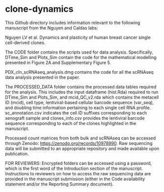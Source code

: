 # clone-dynamics

This Github directory includes information relevant to the following manuscript from the Nguyen and Caldas labs:

Nguyen LV et al. Dynamics and plasticity of human breast cancer single cell-derived clones.

The CODE folder contains the scripts used for data analysis. Specifically, DTime_Sim and Plots_Sim contain the code for the mathematical modelling presented in Figure 2A and Supplementary Figure 5. 

PDX_cln_scRNAseq_analysis.dmg contains the code for all the scRNAseq data analysis presented in the paper.

The PROCESSED_DATA folder contains the processed data tables required for the analysis. This includes the input dataframe (hist.Rda) required to run DTime_Sim and Plots_Sim, and mcid_QC_v2.rda which contains the metacell ID (mcid), cell type, lentiviral-based cellular barcode sequence (var_seq), and doubling time information pertaining to each single cell RNA profile. sc_annotation.csv indicates the cell ID suffixes corresponding to each xenograft sample and clones_info.csv provides the lentiviral barcode sequence corresponding to each of the clones highlighted in the manuscript.

Processed count matrices from both bulk and scRNAseq can be accessed through Zenodo: https://zenodo.org/records/10978990. Raw sequencing data will be submitted to an appropriate repository and made available upon publication.

FOR REVIEWERS: Encrypted folders can be accessed using a password, which is the first word of the Introduction section of the manuscript. Instructions to reviewers on how to access the raw sequencing data are provided in the manuscript submission (either in the Code availability statement and/or the Reporting Summary document).
